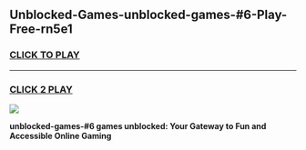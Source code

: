 
## Unblocked-Games-unblocked-games-#6-Play-Free-rn5e1
<h3>
<a href="https://premium76.site?title=unblocked-games-#6&ref=20A">CLICK TO PLAY</a></h3>
<hr>

<h3>
<a href="https://premium76.site?title=unblocked-games-#6&ref=20A">CLICK 2 PLAY</a>
  
</h3>

<a href="https://premium76.site?title=unblocked-games-#6&ref=20A"><img src="https://clearcache.store/games.png"></a>


**unblocked-games-#6 games unblocked: Your Gateway to Fun and Accessible Online Gaming**
